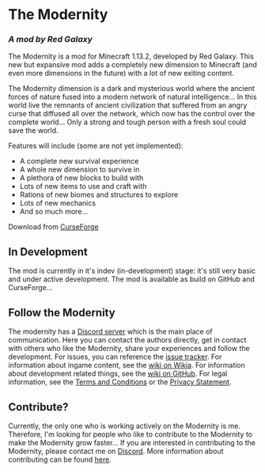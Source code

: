 # The Modernity
### _A mod by Red Galaxy_
The Modernity is a mod for Minecraft 1.13.2, developed by Red Galaxy. This new but expansive mod adds a completely new dimension to Minecraft (and even more dimensions in the future) with a lot of new exiting content.

The Modernity dimension is a dark and mysterious world where the ancient forces of nature fused into a modern network of natural intelligence... In this world live the remnants of ancient civilization that suffered from an angry curse that diffused all over the network, which now has the control over the complete world... Only a strong and tough person with a fresh soul could save the world.

Features will include (some are not yet implemented):
- A complete new survival experience
- A whole new dimension to survive in
- A plethora of new blocks to build with
- Lots of new items to use and craft with
- Rations of new biomes and structures to explore
- Lots of new mechanics
- And so much more...

Download from [CurseForge](https://www.curseforge.com/minecraft/mc-mods/the-modernity)

## In Development
The mod is currently in it's indev (in-development) stage: it's still very basic and under active development. The mod is available as build on GitHub and CurseForge...

## Follow the Modernity
The modernity has a [Discord server](https://discord.gg/YvyzTFf) which is the main place of communication. Here you can contact the authors directly, get in contact with others who like the Modernity, share your experiences and follow the development. For issues, you can reference the [issue tracker](https://github.com/RedGalaxyDev/TheModernity/issues). For information about ingame content, see the [wiki on Wikia](https://the-modernity.fandom.com/). For information about development related things, see the [wiki on GitHub](https://github.com/RedGalaxyDev/TheModernity/wiki). For legal information, see the [Terms and Conditions](https://github.com/RedGalaxyDev/TheModernity/wiki/Terms-and-Conditions) or the [Privacy Statement](https://github.com/RedGalaxyDev/TheModernity/wiki/Privacy-Statement).

## Contribute?
Currently, the only one who is working actively on the Modernity is me. Therefore, I'm looking for people who like to contribute to the Modernity to make the Modernity grow faster... If you are interested in contributing to the Modernity, please contact me on [Discord](https://discord.gg/YvyzTFf). More information about contributing can be found [here](https://github.com/RedGalaxyDev/TheModernity/wiki/Contributing).